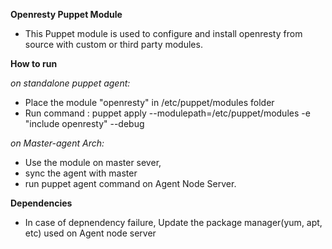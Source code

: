 <b>Openresty Puppet Module</b> <br>
* This Puppet module is used to configure and install openresty from source with custom or third party modules.

<b>How to run</b><br>

<i>on standalone puppet agent:</i>
* Place the module "openresty" in /etc/puppet/modules folder
* Run command : puppet apply --modulepath=/etc/puppet/modules -e "include openresty" --debug

<i>on Master-agent Arch:</i>
* Use the module on master sever, 
* sync the agent with master
* run puppet agent command on Agent Node Server.

<b>Dependencies</b><br>
* In case of depnendency failure, Update the package manager(yum, apt, etc) used on Agent node server
